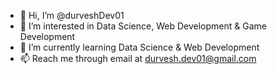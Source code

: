 - 👋 Hi, I’m @durveshDev01
- 👀 I’m interested in Data Science, Web Development & Game Development
- 🌱 I’m currently learning Data Science & Web Development
- 📫 Reach me through email at durvesh.dev01@gmail.com
